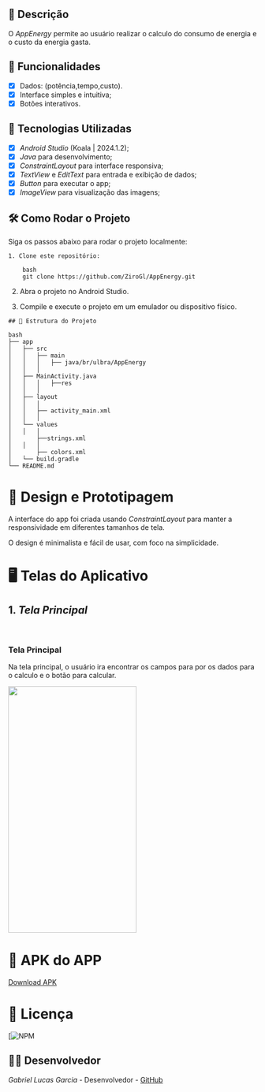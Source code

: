 ## 📱 Descrição

O *AppEnergy* permite ao usuário realizar o calculo do consumo de energia e o custo da energia gasta. 

## 🔧 Funcionalidades

- [x] Dados: (potência,tempo,custo).
- [x] Interface simples e intuitiva;
- [x] Botões interativos.

## 🚀 Tecnologias Utilizadas

- [x] *Android Studio* (Koala | 2024.1.2);
- [x] *Java* para desenvolvimento;
- [x] *ConstraintLayout* para interface responsiva;
- [x] *TextView* e *EditText* para entrada e exibição de dados;
- [x] *Button*   para executar o app;
- [x] *ImageView* para visualização das imagens;

## 🛠️ Como Rodar o Projeto

Siga os passos abaixo para rodar o projeto localmente:
```
1. Clone este repositório:

    bash
    git clone https://github.com/ZiroGl/AppEnergy.git
```
    

2. Abra o projeto no Android Studio.

3. Compile e execute o projeto em um emulador ou dispositivo físico.

```
## 📂 Estrutura do Projeto

bash
├── app
│   ├── src
│   │   ├── main
│   │   │   ├── java/br/ulbra/AppEnergy
│   │   │  
│   ├── MainActivity.java        
│   │   │   ├──res
│   │   │  
│   ├── layout
│   │   │  
│   │   ├── activity_main.xml      
│   │   │  
│   └── values
│   │   │  
│       ├──strings.xml                       
│   │   │  
│       ├── colors.xml             
│   └── build.gradle               
└── README.md                      
```


 
# 🎨 Design e Prototipagem
 
A interface do app foi criada usando *ConstraintLayout* para manter a responsividade em diferentes tamanhos de tela.
 
O design é minimalista e fácil de usar, com foco na simplicidade.
 
# 🖥️ Telas do Aplicativo
 
## 1. *Tela Principal*
 <br> <h3> Tela Principal</h3>
Na tela principal, o usuário ira encontrar os campos para por os dados para o calculo e o botão para calcular.


<img src="https://github.com/user-attachments/assets/93daee9d-548a-4574-9d26-7d7cdbbc8f35" width="260" height="500"/>

# 📲 APK do APP 

<a href="https://github.com/ZiroGl/AppEnergy/blob/main/AppEnergy.apk"> Download APK </a>

# 📄 Licença

[![NPM](https://github.com/ZiroGl/AppEnergy/blob/main/LICENSE)  

## 👨‍💻 Desenvolvedor 

*Gabriel Lucas Garcia* - Desenvolvedor - [GitHub](https://github.com/ZiroGl) 


